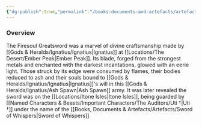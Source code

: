 ```yaml
---
{"dg-publish":true,"permalink":"/books-documents-and-artefacts/artefacts/firesoul-greatsword/","tags":["Artefact"],"updated":"2024-12-31T22:15:52.318+00:00"}
---
```


### Overview
The Firesoul Greatsword was a marvel of divine craftsmanship made by [[Gods & Heralds/Ignatius/Ignatius\|Ignatius]] at [[Locations/The Desert/Ember Peak\|Ember Peak]]. Its blade, forged from the strongest metals and enchanted with the darkest incantations, glowed with an eerie light. Those struck by its edge were consumed by flames, their bodies reduced to ash and their souls bound to [[Gods & Heralds/Ignatius/Ignatius\|Ignatius]]'s will in this [[Gods & Heralds/Ignatius/Ash Spawn\|Ash Spawn]] army. It was later revealed the sword was on the [[Locations/Itone Isles\|Itone Isles]], being guarded by [[Named Characters & Beasts/Important Characters/The Auditors/Uti †\|Uti †]] under the name of the [[Books, Documents & Artefacts/Artefacts/Sword of Whispers\|Sword of Whispers]]